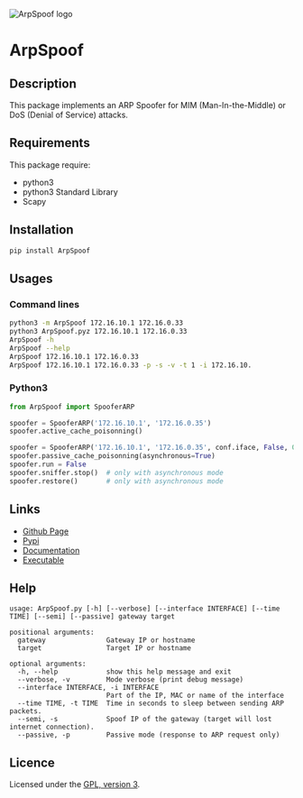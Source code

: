 ![ArpSpoof logo](https://mauricelambert.github.io/info/python/security/ArpSpoof_small.png "ArpSpoof logo")

# ArpSpoof

## Description

This package implements an ARP Spoofer for MIM (Man-In-the-Middle) or DoS (Denial of Service) attacks.

## Requirements

This package require:
 - python3
 - python3 Standard Library
 - Scapy

## Installation

```bash
pip install ArpSpoof
```

## Usages

### Command lines

```bash
python3 -m ArpSpoof 172.16.10.1 172.16.0.33
python3 ArpSpoof.pyz 172.16.10.1 172.16.0.33
ArpSpoof -h
ArpSpoof --help
ArpSpoof 172.16.10.1 172.16.0.33
ArpSpoof 172.16.10.1 172.16.0.33 -p -s -v -t 1 -i 172.16.10.
```

### Python3

```python
from ArpSpoof import SpooferARP

spoofer = SpooferARP('172.16.10.1', '172.16.0.35')
spoofer.active_cache_poisonning()

spoofer = SpooferARP('172.16.10.1', '172.16.0.35', conf.iface, False, 0.5)
spoofer.passive_cache_poisonning(asynchronous=True)
spoofer.run = False
spoofer.sniffer.stop()  # only with asynchronous mode
spoofer.restore()       # only with asynchronous mode
```

## Links

 - [Github Page](https://github.com/mauricelambert/ArpSpoof)
 - [Pypi](https://pypi.org/project/ArpSpoof/)
 - [Documentation](https://mauricelambert.github.io/info/python/security/ArpSpoof.html)
 - [Executable](https://mauricelambert.github.io/info/python/security/ArpSpoof.pyz)

## Help

```text
usage: ArpSpoof.py [-h] [--verbose] [--interface INTERFACE] [--time TIME] [--semi] [--passive] gateway target

positional arguments:
  gateway               Gateway IP or hostname
  target                Target IP or hostname

optional arguments:
  -h, --help            show this help message and exit
  --verbose, -v         Mode verbose (print debug message)
  --interface INTERFACE, -i INTERFACE
                        Part of the IP, MAC or name of the interface
  --time TIME, -t TIME  Time in seconds to sleep between sending ARP packets.
  --semi, -s            Spoof IP of the gateway (target will lost internet connection).
  --passive, -p         Passive mode (response to ARP request only)
```

## Licence

Licensed under the [GPL, version 3](https://www.gnu.org/licenses/).